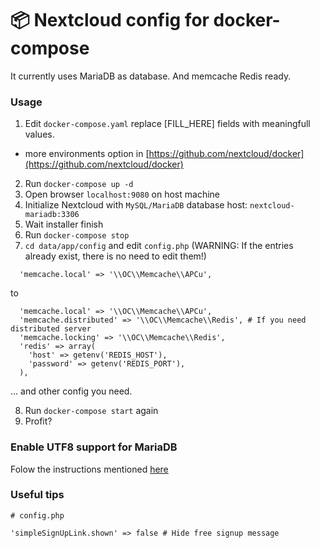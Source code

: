 # 📦 Nextcloud config for docker-compose

It currently uses MariaDB as database. And memcache Redis ready.

### Usage

1. Edit `docker-compose.yaml` replace [FILL_HERE] fields with meaningfull values.
  - more environments option in [https://github.com/nextcloud/docker](https://github.com/nextcloud/docker)
2. Run `docker-compose up -d`
3. Open browser `localhost:9080` on host machine
4. Initialize Nextcloud with `MySQL/MariaDB` database host: `nextcloud-mariadb:3306`
5. Wait installer finish
6. Run `docker-compose stop`
7. `cd data/app/config` and edit `config.php` (WARNING: If the entries already exist, there is no need to edit them!)
```
  'memcache.local' => '\\OC\\Memcache\\APCu',
```
to
```
  'memcache.local' => '\\OC\\Memcache\\APCu',
  'memcache.distributed' => '\\OC\\Memcache\\Redis', # If you need distributed server
  'memcache.locking' => '\\OC\\Memcache\\Redis',
  'redis' => array(
    'host' => getenv('REDIS_HOST'),
    'password' => getenv('REDIS_PORT'),
  ),
```
... and other config you need.

8. Run `docker-compose start` again
9. Profit?

### Enable UTF8 support for MariaDB

Folow the instructions mentioned [here](https://docs.nextcloud.com/server/12/admin_manual/configuration_database/mysql_4byte_support.html)

### Useful tips
```
# config.php

'simpleSignUpLink.shown' => false # Hide free signup message
```

